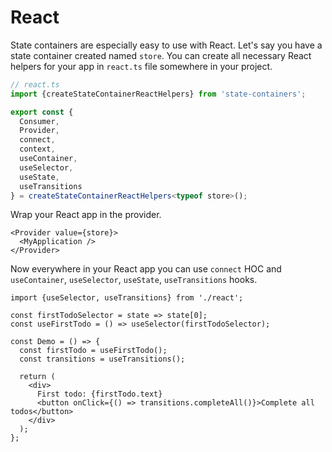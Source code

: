 # React

State containers are especially easy to use with React. Let's say you have a state container
created named `store`. You can create all necessary React helpers for your
app in `react.ts` file somewhere in your project.

```ts
// react.ts
import {createStateContainerReactHelpers} from 'state-containers';

export const {
  Consumer,
  Provider,
  connect,
  context,
  useContainer,
  useSelector,
  useState,
  useTransitions
} = createStateContainerReactHelpers<typeof store>();
```

Wrap your React app in the provider.

```tsx
<Provider value={store}>
  <MyApplication />
</Provider>
```

Now everywhere in your React app you can use `connect` HOC and `useContainer`, `useSelector`,
`useState`, `useTransitions` hooks.

```tsx
import {useSelector, useTransitions} from './react';

const firstTodoSelector = state => state[0];
const useFirstTodo = () => useSelector(firstTodoSelector);

const Demo = () => {
  const firstTodo = useFirstTodo();
  const transitions = useTransitions();

  return (
    <div>
      First todo: {firstTodo.text}
      <button onClick={() => transitions.completeAll()}>Complete all todos</button>
    </div>
  );
};
```
